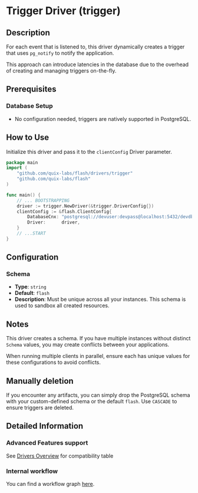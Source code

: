 # Trigger Driver (trigger)

## Description

For each event that is listened to, this driver dynamically creates a trigger that uses `pg_notify` to notify the application.

This approach can introduce latencies in the database due to the overhead of creating and managing triggers on-the-fly.

## Prerequisites

### Database Setup

- No configuration needed, triggers are natively supported in PostgreSQL.

## How to Use

Initialize this driver and pass it to the `clientConfig` Driver parameter.

```go
package main
import (
    "github.com/quix-labs/flash/drivers/trigger"
    "github.com/quix-labs/flash"
)

func main() {
	// ... BOOTSTRAPPING
	driver := trigger.NewDriver(&trigger.DriverConfig{})
	clientConfig := &flash.ClientConfig{
		DatabaseCnx: "postgresql://devuser:devpass@localhost:5432/devdb",
		Driver:      driver,
	}
	// ...START
}
```
## Configuration

### Schema

- **Type**: `string`
- **Default**: `flash`
- **Description**: Must be unique across all your instances. This schema is used to sandbox all created resources.

## Notes

This driver creates a schema. If you have multiple instances without distinct `Schema` values, you may create conflicts between your applications.

When running multiple clients in parallel, ensure each has unique values for these configurations to avoid conflicts.


## Manually deletion

If you encounter any artifacts, you can simply drop the PostgreSQL schema with your custom-defined schema or the default `flash`. Use `CASCADE` to ensure triggers are deleted.


## Detailed Information

### Advanced Features support

See [Drivers Overview](/drivers) for compatibility table

### Internal workflow

You can find a workflow graph [here](./WORKFLOW).